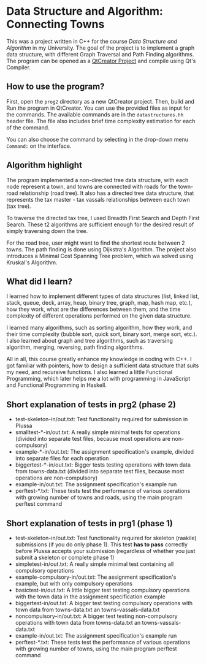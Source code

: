 # Data Structure and Algorithm: Connecting Towns

This was a project written in C++ for the course _Data Structure and Algorithm_ in my University. The goal of the project is to implement a graph data structure, with different Graph Traversal and Path Finding algorithms. The program can be opened as a [QtCreator Project](https://www.qt.io/product/development-tools) and compile using Qt's Compiler.

## How to use the program?

First, open the `prog2` directory as a new QtCreator project. Then, build and Run the program in QtCreator. You can use the provided files as input for the commands.
The available commands are in the `datastructures.hh` header file. The file also includes brief time complexity estimation for each of the command.

You can also choose the command by selecting in the drop-down menu `Command:` on the interface.

## Algorithm highlight

The program implemented a non-directed tree data structure, with each node represent a town, and towns are connected with roads for the town-road relationship (road tree). It also has a directed tree data structure, that represents the tax master - tax vassals relationships between each town (tax tree).

To traverse the directed tax tree, I used Breadth First Search and Depth First Search. These t2 algorithms are sufficient enough for the desired result of simply traversing down the tree.

For the road tree, user might want to find the shortest route between 2 towns. The path finding is done using Dijkstra's Algorithm. The project also introduces a Minimal Cost Spanning Tree problem, which wa solved using Kruskal's Algorithm.

## What did I learn?

I learned how to implement different types of data structures (list, linked list, stack, queue, deck, array, heap, binary tree, graph, map, hash map, etc.), how they work, what are the differences between them, and the time complexity of different operations performed on the given data structure.

I learned many algorithms, such as sorting algorithm, how they work, and their time complexity (bubble sort, quick sort, binary sort, merge sort, etc.). I also learned about graph and tree algorithms, such as traversing algorithm, merging, reversing, path finding algorithms.

All in all, this course greatly enhance my knowledge in coding with C++. I got familiar with pointers, how to design a sufficient data structure that suits my need, and recursive functions. I also learned a little Functional Programming, which later helps me a lot with programming in JavaScript and Functional Programming in Haskell.

## Short explanation of tests in prg2 (phase 2)

- test-skeleton-in/out.txt: Test functionality required for submission in Plussa
- smalltest-\*-in/out.txt: A really simple minimal tests for operations (divided into separate test files, because most operations are non-compulsory)
- example-\*-in/out.txt: The assignment specification's example, divided into separate files for each operation
- biggertest-\*-in/out.txt: Bigger tests testing operations with town data from towns-data.txt (divided into separate test files, because most operations are non-compulsory)
- example-in/out.txt: The assignment specification's example run
- perftest-\*.txt: These tests test the performance of various operations with growing number of towns and roads, using the main program perftest command

## Short explanation of tests in prg1 (phase 1)

- test-skeleton-in/out.txt: Test functionality required for skeleton (raakile) submissions (if you do only phase 1). This test **has to pass** correctly before Plussa accepts your submission (regardless of whether you just submit a skeleton or complete phase 1)
- simpletest-in/out.txt: A really simple minimal test containing all compulsory operations
- example-compulsory-in/out.txt: The assignment specification's example, but with only compulsory operations
- basictest-in/out.txt: A little bigger test testing compulsory operations with the town data in the assignment specification example
- biggertest-in/out.txt: A bigger test testing compulsory operations with town data from towns-data.txt an towns-vassals-data.txt
- noncompulsory-in/out.txt: A bigger test testing non-compulsory operations with town data from towns-data.txt an towns-vassals-data.txt
- example-in/out.txt: The assignment specification's example run
- perftest-\*.txt: These tests test the performance of various operations with growing number of towns, using the main program perftest command

